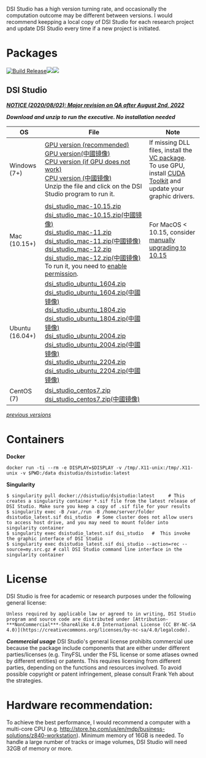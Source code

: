 DSI Studio has a high version turning rate, and occasionally the computation outcome may be different between versions. I would recommend  keepping a local copy of DSI Studio for each research project and update DSI Studio every time if a new project is initiated.

# Packages

[![Build Release](https://github.com/frankyeh/DSI-Studio/actions/workflows/build_dsistudio.yml/badge.svg)](https://github.com/frankyeh/DSI-Studio/actions/workflows/build_release.yml)<a href="https://github.com/frankyeh/DSI-Studio/commits/master"><img src="https://img.shields.io/github/last-commit/frankyeh/DSI-Studio"></a><a href="https://github.com/frankyeh/DSI-Studio/releases"><img src="https://img.shields.io/github/v/release/frankyeh/DSI-Studio"></a>

## DSI Studio

***[NOTICE (2020/08/02): Major revision on QA after August 2nd, 2022](https://groups.google.com/g/dsi-studio/c/t-kSFxXrGFU)***

***Download and unzip to run the executive. No installation needed***

| OS      | File     | Note      |
|---------|----------|-----------|
|  Windows (7+)  |  [GPU version (recommended)](https://github.com/frankyeh/DSI-Studio/releases/download/2022.08.03/dsi_studio_win.zip)<br />[GPU version(中國镜像)](https://hub.fastgit.xyz/frankyeh/DSI-Studio/releases/download/2022.08.03/dsi_studio_win.zip)<br> [CPU version (if GPU does not work)](https://github.com/frankyeh/DSI-Studio/releases/download/2022.08.03/dsi_studio_win_cpu.zip)<br> [CPU version (中國镜像)](https://hub.fastgit.xyz/frankyeh/DSI-Studio/releases/download/2022.08.03/dsi_studio_win_cpu.zip)<br> Unzip the file and click on the DSI Studio program to run it. | If missing DLL files, install the [VC package](https://aka.ms/vs/17/release/vc_redist.x64.exe).<br>To use GPU, install [CUDA Toolkit](https://developer.nvidia.com/cuda-downloads?target_os=Windows&target_arch=x86_64&target_version=10&target_type=exe_network) and update your graphic drivers.|
|  Mac (10.15+)      |  [dsi_studio_mac-10.15.zip](https://github.com/frankyeh/DSI-Studio/releases/download/2022.08.03/dsi_studio_macos-10.15.zip)<br />[dsi_studio_mac-10.15.zip(中國镜像)](https://hub.fastgit.xyz/frankyeh/DSI-Studio/releases/download/2022.08.03/dsi_studio_macos-10.15.zip)<br/>[dsi_studio_mac-11.zip](https://github.com/frankyeh/DSI-Studio/releases/download/2022.08.03/dsi_studio_macos-11.zip)<br />[dsi_studio_mac-11.zip(中國镜像)](https://hub.fastgit.xyz/frankyeh/DSI-Studio/releases/download/2022.08.03/dsi_studio_macos-11.zip)<br/>[dsi_studio_mac-12.zip](https://github.com/frankyeh/DSI-Studio/releases/download/2022.08.03/dsi_studio_macos-12.zip)<br>[dsi_studio_mac-12.zip(中國镜像)](https://hub.fastgit.xyz/frankyeh/DSI-Studio/releases/download/2022.08.03/dsi_studio_macos-12.zip)<br>To run it, you need to [enable permission](http://mac-how-to.wonderhowto.com/how-to/open-third-party-apps-from-unidentified-developers-mac-os-x-0158095/). | For MacOS < 10.15, consider [manually upgrading to 10.15](http://dosdude1.com/catalina)  |
|  Ubuntu (16.04+)   |  [dsi_studio_ubuntu_1604.zip](https://github.com/frankyeh/DSI-Studio/releases/download/2022.08.03/dsi_studio_ubuntu_1604.zip)<br>[dsi_studio_ubuntu_1604.zip(中國镜像)](https://hub.fastgit.xyz/frankyeh/DSI-Studio/releases/download/2022.08.03/dsi_studio_ubuntu_1604.zip)<br>[dsi_studio_ubuntu_1804.zip](https://github.com/frankyeh/DSI-Studio/releases/download/2022.08.03/dsi_studio_ubuntu_1804.zip)<br>[dsi_studio_ubuntu_1804.zip(中國镜像)](https://hub.fastgit.xyz/frankyeh/DSI-Studio/releases/download/2022.08.03/dsi_studio_ubuntu_1804.zip)<br>[dsi_studio_ubuntu_2004.zip](https://github.com/frankyeh/DSI-Studio/releases/download/2022.08.03/dsi_studio_ubuntu_2004.zip)<br>[dsi_studio_ubuntu_2004.zip(中國镜像)](https://hub.fastgit.xyz/frankyeh/DSI-Studio/releases/download/2022.08.03/dsi_studio_ubuntu_2004.zip)<br>[dsi_studio_ubuntu_2204.zip](https://github.com/frankyeh/DSI-Studio/releases/download/2022.08.03/dsi_studio_ubuntu_2204.zip)<br>[dsi_studio_ubuntu_2204.zip(中國镜像)](https://hub.fastgit.xyz/frankyeh/DSI-Studio/releases/download/2022.08.03/dsi_studio_ubuntu_2204.zip)<br> | |
|  CentOS (7)   |  [dsi_studio_centos7.zip](https://github.com/frankyeh/DSI-Studio/releases/download/2022.08.03/dsi_studio_centos7.zip)<br>[dsi_studio_centos7.zip(中國镜像)](https://hub.fastgit.xyz/frankyeh/DSI-Studio/releases/download/2022.08.03/dsi_studio_centos7.zip) | |

*[previous versions](https://www.dropbox.com/sh/ectib64vhctkl8b/AADBRYp_aPLEuAOdNw393tO-a?dl=0)*

# Containers

**Docker**

```
docker run -ti --rm -e DISPLAY=$DISPLAY -v /tmp/.X11-unix:/tmp/.X11-unix -v $PWD:/data dsistudio/dsistudio:latest
```

**Singularity**
     
```
$ singularity pull docker://dsistudio/dsistudio:latest     # This creates a singularity container *.sif file from the latest release of DSI Studio. Make sure you keep a copy of .sif file for your results
$ singularity exec -B /var,/run -B /home/server/folder dsistudio_latest.sif dsi_studio  # Some cluster does not allow users to access host drive, and you may need to mount folder into singularity container
$ singularity exec dsistudio_latest.sif dsi_studio   #  This invoke the graphic interface of DSI Studio 
$ singularity exec dsistudio_latest.sif dsi_studio --action=rec --source=my.src.gz # call DSI Studio command line interface in the singularity container  
```

# License

DSI Studio is free for academic or research purposes under the following general license:

```
Unless required by applicable law or agreed to in writing, DSI Studio program and source code are distributed under [Attribution-***NonCommercial***-ShareAlike 4.0 International License (CC BY-NC-SA 4.0)](https://creativecommons.org/licenses/by-nc-sa/4.0/legalcode). 
```

***Commercial usage***
DSI Studio's general license prohibits commercial use because the package include components that are either under different parties/licenses (e.g. TinyFSL under the FSL license or some atlases owned by different entities) or patents. This requires licensing from different parties, depending on the functions and resources involved. To avoid possible copyright or patent infringement, please consult Frank Yeh about the strategies.

# Hardware recommendation:

To achieve the best performance, I would recommend a computer with a multi-core CPU (e.g. http://store.hp.com/us/en/mdp/business-solutions/z840-workstation). Minimum memory of 16GB is needed. To handle a large number of tracks or image volumes, DSI Studio will need 32GB of memory or more. 

